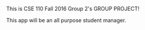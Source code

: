 This is CSE 110 Fall 2016 Group 2's GROUP PROJECT!

This app will be an all purpose student manager.